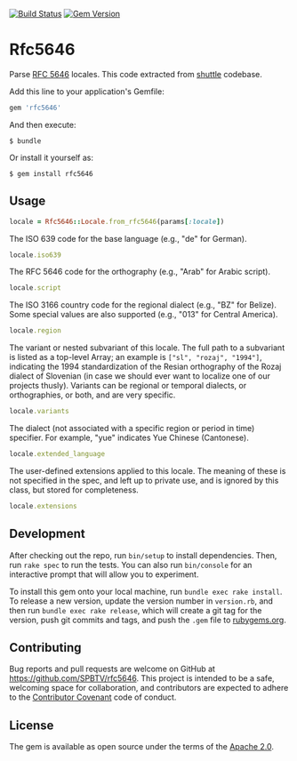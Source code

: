 [![Build Status](https://travis-ci.org/SPBTV/rfc5646.svg)](https://travis-ci.org/SPBTV/rfc5646)
[![Gem Version](https://badge.fury.io/rb/rfc5646.svg)](https://badge.fury.io/rb/rfc5646)

# Rfc5646

Parse [RFC 5646](http://tools.ietf.org/html/rfc5646) locales. 
This code extracted from [shuttle](https://github.com/square/shuttle) codebase.

Add this line to your application's Gemfile:

```ruby
gem 'rfc5646'
```

And then execute:

    $ bundle

Or install it yourself as:

    $ gem install rfc5646

## Usage

```ruby
locale = Rfc5646::Locale.from_rfc5646(params[:locale])
```

The ISO 639 code for the base language (e.g., "de" for German).

```ruby
locale.iso639
```

The RFC 5646 code for the orthography (e.g., "Arab" for Arabic script).

```ruby
locale.script
```

The ISO 3166 country code for the regional dialect (e.g., "BZ" for Belize). Some special 
values are also supported (e.g., "013" for Central America).

```ruby
locale.region
```

The variant or nested subvariant of this locale. The full path to a subvariant is listed as 
a top-level Array; an example is `["sl", "rozaj", "1994"]`, indicating the 1994 standardization of the 
Resian orthography of the Rozaj dialect of Slovenian (in case we should ever want to localize one of 
our projects thusly). Variants can be regional or temporal dialects, or orthographies, or both, 
and are very specific.

```ruby
locale.variants
```

The dialect (not associated with a specific region or period in time) specifier. For example, 
"yue" indicates Yue Chinese (Cantonese).

```ruby
locale.extended_language
```

The user-defined extensions applied to this locale. The meaning of these is not specified in 
the spec, and left up to private use, and is ignored by this class, but stored for completeness.

```ruby
locale.extensions
```

## Development

After checking out the repo, run `bin/setup` to install dependencies. Then, run `rake spec` to run the tests. You can also run `bin/console` for an interactive prompt that will allow you to experiment.

To install this gem onto your local machine, run `bundle exec rake install`. To release a new version, update the version number in `version.rb`, and then run `bundle exec rake release`, which will create a git tag for the version, push git commits and tags, and push the `.gem` file to [rubygems.org](https://rubygems.org).

## Contributing

Bug reports and pull requests are welcome on GitHub at https://github.com/SPBTV/rfc5646. This project is intended to be a safe, welcoming space for collaboration, and contributors are expected to adhere to the [Contributor Covenant](contributor-covenant.org) code of conduct.


## License

The gem is available as open source under the terms of the [Apache 2.0](http://www.apache.org/licenses/).

